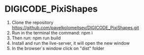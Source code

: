 # DIGICODE_PixiShapes
1. Clone the repository https://github.com/pavelkolomeitsev/DIGICODE_PixiShapes.git
2. Run in the terminal the command: npm i
3. Then run: npm run build
4. Install and run the live-server, it will open the new window
5. In the browser`s window click on "dist" folder
